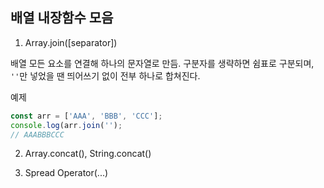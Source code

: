 ## 배열 내장함수 모음

1. Array.join([separator])

배열 모든 요소를 연결해 하나의 문자열로 만듬. 구분자를 생략하면 쉼표로 구분되며, `''`만 넣었을 땐 띄어쓰기 없이 전부 하나로 합쳐진다.

예제 

```js
const arr = ['AAA', 'BBB', 'CCC'];
console.log(arr.join('');
// AAABBBCCC
```

2. Array.concat(), String.concat()

3. Spread Operator(...)